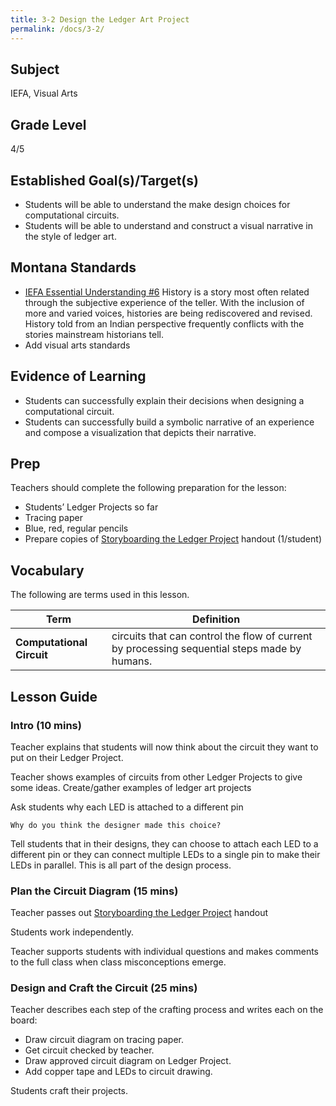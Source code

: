 ```yaml
---
title: 3-2 Design the Ledger Art Project
permalink: /docs/3-2/
---
```


## Subject
IEFA, Visual Arts

## Grade Level
4/5    

## Established Goal(s)/Target(s)
-	Students will be able to understand the make design choices for computational circuits.
-	Students will be able to understand and construct a visual narrative in the style of ledger art.

## Montana Standards
- <u>IEFA Essential Understanding #6</u> History is a story most often related through the subjective experience of the teller. With the inclusion of more and varied voices, histories are being rediscovered and revised. History told from an Indian perspective frequently conflicts with the stories mainstream historians tell.
- <span class="todo">Add visual arts standards</span>

## Evidence of Learning
- Students can successfully explain their decisions when designing a computational circuit.
- Students can successfully build a symbolic narrative of an experience and compose a visualization that depicts their narrative.

## Prep
Teachers should complete the following preparation for the lesson:

- Students’ Ledger Projects so far
- Tracing paper
- Blue, red, regular pencils
- Prepare copies of [Storyboarding the Ledger Project](../resources/3-2_storyboard-ledger.pdf) handout (1/student)


## Vocabulary
The following are terms used in this lesson.

Term | Definition
-- | --
**Computational Circuit** | circuits that can control the flow of current by processing sequential steps made by humans.

## Lesson Guide

### Intro (10 mins)
Teacher explains that students will now think about the circuit they want to put on their Ledger Project.

Teacher shows examples of circuits from other Ledger Projects to give some ideas. <span class="todo">Create/gather examples of ledger art projects</span>

Ask students why each LED is attached to a different pin
```
Why do you think the designer made this choice?
```
Tell students that in their designs, they can choose to attach each LED to a different pin or they can connect multiple LEDs to a single pin to make their LEDs in parallel. This is all part of the design process.

### Plan the Circuit Diagram (15 mins)
Teacher passes out [Storyboarding the Ledger Project](../resources/3_2-storyboard-ledger.pdf) handout

Students work independently.

Teacher supports students with individual questions and makes comments to the full class when class misconceptions emerge.

### Design and Craft the Circuit (25 mins)
Teacher describes each step of the crafting process and writes each on the board:
- Draw circuit diagram on tracing paper.
- Get circuit checked by teacher.
- Draw approved circuit diagram on Ledger Project.
- Add copper tape and LEDs to circuit drawing.

Students craft their projects.
